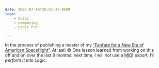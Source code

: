 ```yaml
---
date: 2021-07-16T20:05:37-0600
tags:
    - music
    - composing
    - Logic Pro

---
```


In the process of publishing a master of my [“Fanfare for a New Era of American Spaceflight”][link]. At last! 😅 One lesson learned from working on this off and on over the last 8 months: next time, I will *not* use a <abbr title="musical instrument digital interface">MIDI</abbr> export; I’ll *perform it into Logic*.

[link]: https://v5.chriskrycho.com/journal/crew-dragon-fanfare/day-8/